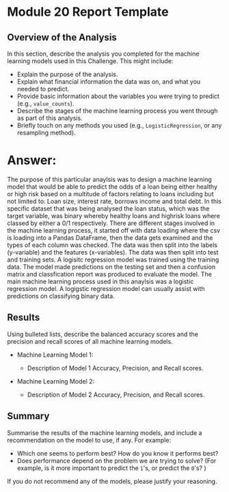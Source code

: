 # Module 20 Report Template

## Overview of the Analysis

In this section, describe the analysis you completed for the machine learning models used in this Challenge. This might include:

* Explain the purpose of the analysis.
* Explain what financial information the data was on, and what you needed to predict.
* Provide basic information about the variables you were trying to predict (e.g., `value_counts`).
* Describe the stages of the machine learning process you went through as part of this analysis.
* Briefly touch on any methods you used (e.g., `LogisticRegression`, or any resampling method).

# Answer:
The purpose of this particular anaylsis was to design a machine learning model that would be able to predict the odds of a loan being either healthy or high risk based on a multitude of factors relating to loans including but not limited to: Loan size, interest rate, borrows income and total debt. In this specific dataset that was being analysed the loan status, which was the target variable, was binary whereby healthy loans and highrisk loans where classed by either a 0/1 respectively. 
There are different stages involved in the machine learning process, it started off with data loading where the csv is loading into a Pandas DataFrame, then the data gets examined and the types of each column was checked. The data was then split  into the labels (y-variable) and the features (x-variables). The data was then split into test and training sets. A logisitc regression model was trained using the training data. The model made predictions on the testing set and then  a confusion matrix and classfication report was produced to evaluate the model. The main machine learning process used in this anaylsis was a logistic regression model. A logigstic regression model can usually assist with predictions on classifying binary data. 


## Results

Using bulleted lists, describe the balanced accuracy scores and the precision and recall scores of all machine learning models.

* Machine Learning Model 1:
  * Description of Model 1 Accuracy, Precision, and Recall scores.



* Machine Learning Model 2:
  * Description of Model 2 Accuracy, Precision, and Recall scores.

## Summary

Summarise the results of the machine learning models, and include a recommendation on the model to use, if any. For example:
* Which one seems to perform best? How do you know it performs best?
* Does performance depend on the problem we are trying to solve? (For example, is it more important to predict the `1`'s, or predict the `0`'s? )

If you do not recommend any of the models, please justify your reasoning.
